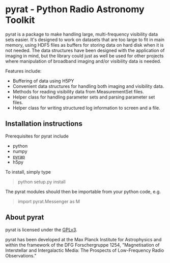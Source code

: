 pyrat - Python Radio Astronomy Toolkit
==========================================================

pyrat is a package to make handling large, multi-frequency visibility data sets
easier. It's designed to work on datasets that are too large to fit in main
memory, using HDF5 files as buffers for storing data on hard disk when it is
not needed. The data structures have been designed with the application of 
imaging in mind, but the library could just as well be used for other projects
where manipulation of broadband imaging and/or visibility data is needed.

Features include:

  - Buffering of data using H5PY
  - Convenient data structures for handling both imaging and visibility data.
  - Methods for reading visibility data from MeasurementSet files.
  - Helper class for handling parameter sets and parsing parameter set files.
  - Helper class for writing structured log information to screen and a file.

Installation instructions
-------------------------

Prerequisites for pyrat include

  - python
  - numpy
  - [pyrap](https://code.google.com/p/pyrap/)
  - h5py

To install, simply type

   > python setup.py install

The pyrat modules should then be importable from your python code, e.g.

   > import pyrat.Messenger as M

About pyrat
-----------

pyrat is licensed under the [GPLv3](http://www.gnu.org/licenses/gpl.html).

pyrat has been developed at the Max Planck Institute for Astrophysics and 
within the framework of the DFG Forschergruppe 1254, "Magnetisation of 
Interstellar and Intergalactic Media: The Prospects of Low-Frequency Radio 
Observations."
